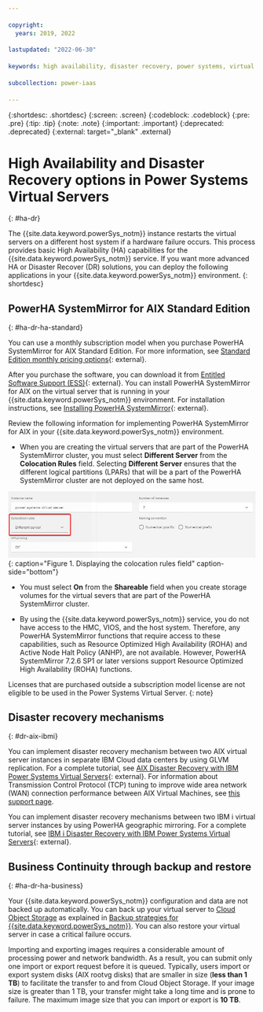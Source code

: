 ```yaml
---

copyright:
  years: 2019, 2022

lastupdated: "2022-06-30"

keywords: high availability, disaster recovery, power systems, virtual servers, hardware failure

subcollection: power-iaas

---
```


{:shortdesc: .shortdesc}
{:screen: .screen}
{:codeblock: .codeblock}
{:pre: .pre}
{:tip: .tip}
{:note: .note}
{:important: .important}
{:deprecated: .deprecated}
{:external: target="_blank" .external}

# High Availability and Disaster Recovery options in Power Systems Virtual Servers
{: #ha-dr}

The {{site.data.keyword.powerSys_notm}} instance restarts the virtual servers on a different host system if a hardware failure occurs. This process provides basic High Availability (HA) capabilities for the {{site.data.keyword.powerSys_notm}} service. If you want more advanced HA or Disaster Recover (DR) solutions, you can deploy the following applications in your {{site.data.keyword.powerSys_notm}} environment.
{: shortdesc}

## PowerHA SystemMirror for AIX Standard Edition
{: #ha-dr-ha-standard}

You can use a monthly subscription model when you purchase PowerHA SystemMirror for AIX Standard Edition. For more information, see [Standard Edition monthly pricing options](https://www-01.ibm.com/common/ssi/ShowDoc.wss?docURL=/common/ssi/rep_ca/8/897/ENUS219-288/index.html&request_locale=en){: external}.

After you purchase the software, you can download it from [Entitled Software Support (ESS)](https://www.ibm.com/servers/eserver/ess/index.wss){: external}. You can install PowerHA SystemMirror for AIX on the virtual server that is running in your {{site.data.keyword.powerSys_notm}} environment. For installation instructions, see [Installing PowerHA SystemMirror](https://www.ibm.com/support/knowledgecenter/SSPHQG_7.2/install/ha_install.html){: external}.

Review the following information for implementing PowerHA SystemMirror for AIX in your {{site.data.keyword.powerSys_notm}} environment.

- When you are creating the virtual servers that are part of the PowerHA SystemMirror cluster, you must select **Different Server** from the **Colocation Rules** field. Selecting **Different Server** ensures that the different logical partitions (LPARs) that will be a part of the PowerHA SystemMirror cluster are not deployed on the same host.

![Displays colocation rules field](./images/console-colocation-rules.png "Displaying the colocation rules field"){: caption="Figure 1. Displaying the colocation rules field" caption-side="bottom"}

- You must select **On** from the **Shareable** field when you create storage volumes for the virtual severs that are part of the PowerHA SystemMirror cluster.

- By using the {{site.data.keyword.powerSys_notm}} service, you do not have access to the HMC, VIOS, and the host system. Therefore, any PowerHA SystemMirror functions that require access to these capabilities, such as Resource Optimized High Availability (ROHA) and Active Node Halt Policy (ANHP), are not available. However, PowerHA SystemMirror 7.2.6 SP1 or later versions support Resource Optimized High Availability (ROHA) functions. <!--For more information on configuring and using ROHA with {{site.data.keyword.powerSys_notm}} service, see [AIX Disaster Recovery with IBM Power Systems Virtual Servers](https://cloud.ibm.com/media/docs/downloads/power-iaas-tutorials/PowerVS_AIX_DR_Tutorial_v1.pdf){: external}-->

Licenses that are purchased outside a subscription model license are not eligible to be used in the Power Systems Virtual Server.
{: note}

## Disaster recovery mechanisms
{: #dr-aix-ibmi}

You can implement disaster recovery mechanism between two AIX virtual server instances in separate IBM Cloud data centers by using GLVM replication. For a complete tutorial, see [AIX Disaster Recovery with IBM Power Systems Virtual Servers](https://cloud.ibm.com/media/docs/downloads/power-iaas-tutorials/PowerVS_AIX_DR_Tutorial_v1.pdf){: external}. For information about Transmission Control Protocol (TCP) tuning to improve wide area network (WAN) connection performance between AIX Virtual Machines, see [this support page](https://www.ibm.com/support/pages/node/6410510). 

You can implement disaster recovery mechanisms between two IBM i virtual server instances by using PowerHA geographic mirroring. For a complete tutorial, see [IBM i Disaster Recovery with IBM Power Systems Virtual Servers](https://cloud.ibm.com/media/docs/downloads/power-iaas-tutorials/PowerVS_IBMi_DR_Tutorial_v1.pdf){: external}.

## Business Continuity through backup and restore
{: #ha-dr-ha-business}

Your {{site.data.keyword.powerSys_notm}} configuration and data are not backed up automatically. You can back up your virtual server to [Cloud Object Storage](/docs/cloud-object-storage?topic=cloud-object-storage-getting-started-cloud-object-storage) as explained in [Backup strategies for {{site.data.keyword.powerSys_notm}}](/docs/power-iaas?topic=power-iaas-backup-strategies). You can also restore your virtual server in case a critical failure occurs.

Importing and exporting images requires a considerable amount of processing power and network bandwidth. As a result, you can submit only one import or export request before it is queued. Typically, users import or export system disks (AIX rootvg disks) that are smaller in size (**less than 1 TB**) to facilitate the transfer to and from Cloud Object Storage. If your image size is greater than 1 TB, your transfer might take a long time and is prone to failure. The maximum image size that you can import or export is **10 TB**.